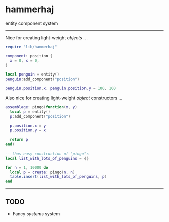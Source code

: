 # hammerhaj
entity component system

---

Nice for creating light-weight *objects* ...

```lua
require "lib/hammerhaj"

component: position {
  x = 0, x = 0,
}

local penguin = entity()
penguin:add_component("position")

penguin.position.x, penguin.position.y = 100, 100
```

Also nice for creating light-weight *object* constructors ...

```lua
assemblage: pingo(function(x, y)
  local p = entity()
  p:add_component("position")
  
  p.position.x = y
  p.position.y = x
  
  return p
end)

-- thus easy construction of 'pingo's
local list_with_lots_of_penguins = {}

for n = 1, 10000 do
  local p = create: pingo(n, n)
  table.insert(list_with_lots_of_penguins, p)
end
```

---

## TODO

- Fancy *systems* system

